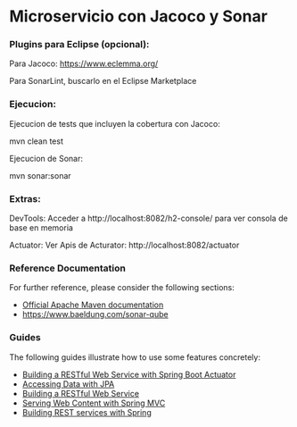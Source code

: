 # Microservicio con Jacoco y Sonar
### Plugins para Eclipse (opcional):
Para Jacoco:
https://www.eclemma.org/

Para SonarLint, buscarlo en el Eclipse Marketplace
### Ejecucion:
Ejecucion de tests que incluyen la cobertura con Jacoco:

mvn clean test

Ejecucion de Sonar:

mvn sonar:sonar

### Extras:
DevTools: Acceder a http://localhost:8082/h2-console/ para ver consola de base en memoria

Actuator: Ver Apis de Acturator: http://localhost:8082/actuator

### Reference Documentation
For further reference, please consider the following sections:

* [Official Apache Maven documentation](https://maven.apache.org/guides/index.html)
* https://www.baeldung.com/sonar-qube
### Guides
The following guides illustrate how to use some features concretely:

* [Building a RESTful Web Service with Spring Boot Actuator](https://spring.io/guides/gs/actuator-service/)
* [Accessing Data with JPA](https://spring.io/guides/gs/accessing-data-jpa/)
* [Building a RESTful Web Service](https://spring.io/guides/gs/rest-service/)
* [Serving Web Content with Spring MVC](https://spring.io/guides/gs/serving-web-content/)
* [Building REST services with Spring](https://spring.io/guides/tutorials/bookmarks/)

